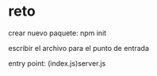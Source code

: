 # reto

crear nuevo paquete:
    npm init

escribir el archivo para el punto de entrada

entry point: (index.js)server.js